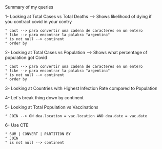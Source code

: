Summary of my queries

1- Looking at Total Cases vs Total Deaths --> Shows likelihood of dying if you contract covid in your contry

    ° cast --> para convertir una cadena de caracteres en un entero
    ° like --> para encontrar la palabra "argentina"
    ° is not null --> continent
    ° order by
  
2- Looking at Total Cases vs Population --> Shows what percentage of population got Covid

    ° cast --> para convertir una cadena de caracteres en un entero
    ° like --> para encontrar la palabra "argentina"
    ° is not null --> continent
    ° order by
  
3- Looking at Countries with Highest Infection Rate compared to Population

4- Let´s break thing down by continent

5- Looking at Total Population vs Vaccinations

    ° JOIN --> ON dea.location = vac.location AND dea.date = vac.date

6- Use CTE

    ° SUM | CONVERT | PARTITION BY 
    ° JOIN 
    ° is not null --> continent
